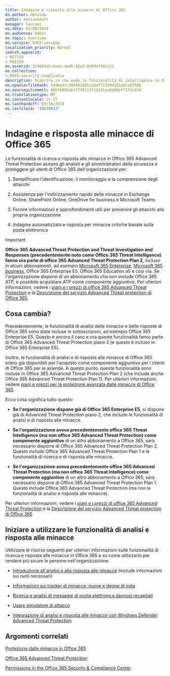 ```yaml
---
title: Indagine e risposta alle minacce di Office 365
ms.author: deniseb
author: denisebmsft
manager: laurawi
ms.date: 03/09/2019
ms.audience: Admin
ms.topic: overview
ms.service: O365-seccomp
localization_priority: Normal
search.appverid:
- MET150
- MOE150
ms.assetid: 32405da5-bee1-4a4b-82e5-8399df94c512
ms.collection:
- M365-security-compliance
description: Scoprire in che modo le funzionalità di intelligence in Office 365 Advanced Threat Protection consentono di ricercare le minacce per la propria organizzazione, di rispondere a malware, phishing e altri attacchi che Office 365 ha rilevato per conto dell'utente e di cercare una minaccia indicatori.
ms.openlocfilehash: 54dbe4cc39456189bca2af71294d181adce6f50b
ms.sourcegitcommit: 8657e003ab1ff49113f222d1ee8400eff174cb54
ms.translationtype: MT
ms.contentlocale: it-IT
ms.lasthandoff: 03/16/2019
ms.locfileid: "30639033"
---
```

# <a name="office-365-threat-investigation-and-response"></a>Indagine e risposta alle minacce di Office 365

Le funzionalità di ricerca e risposta alle minacce in Office 365 Advanced Threat Protection aiutano gli analisti e gli amministratori della sicurezza a proteggere gli utenti di Office 365 dell'organizzazione per:
  
1. Semplificare l'identificazione, il monitoraggio e la comprensione degli attacchi
    
2. Assistenza per l'indirizzamento rapido delle minacce in Exchange Online, SharePoint Online, OneDrive for business e Microsoft Teams
    
3. Fornire informazioni e approfondimenti utili per prevenire gli attacchi alla propria organizzazione

4. Indagine automatizzata e risposta per minacce critiche basate sulla posta elettronica
    
> [!IMPORTANT]
> **Office 365 Advanced Threat Protection and Threat Investigation and Responses (precedentemente noto come Office 365 Threat Intelligence) fanno ora parte di office 365 Advanced Threat Protection Plan 2**, incluso in alcuni abbonamenti, ad esempio [ Microsoft 365 Enterprise](https://www.microsoft.com/microsoft-365/enterprise/home), [Microsoft 365 business](https://www.microsoft.com/microsoft-365/business), Office 365 Enterprise E5, Office 365 Education a5 e così via. Se l'organizzazione dispone di un abbonamento che non include Office 365 ATP, è possibile acquistare ATP come componente aggiuntivo. Per ulteriori informazioni, vedere i [piani e i prezzi di office 365 Advanced Threat Protection](https://products.office.com/exchange/advance-threat-protection) e la [Descrizione del servizio Advanced Threat protection di Office 365](https://docs.microsoft.com/office365/servicedescriptions/office-365-advanced-threat-protection-service-description#whats-new-in-office-365-advanced-threat-protection-atp). 
  
## <a name="whats-changing"></a>Cosa cambia?

Precedentemente, le funzionalità di analisi delle minacce e delle risposte di Office 365 sono state incluse in sottoscrizioni, ad esempio Office 365 Enterprise E5. Questo è ancora il caso e ora queste funzionalità fanno parte di Office 365 Advanced Threat Protection piano 2 (e questo è incluso in Office 365 Enterprise E5). 

Inoltre, le funzionalità di analisi e di risposta alle minacce di Office 365 erano già disponibili per l'acquisto come componente aggiuntivo per i clienti di Office 365 per le aziende. A questo punto, queste funzionalità sono incluse in Office 365 Advanced Threat Protection Plan 2 (che include anche Office 365 Advanced Threat Protection Plan 1). Per ulteriori informazioni, vedere [piani e prezzi per la protezione avanzata dalle minacce di Office 365](https://products.office.com/exchange/advance-threat-protection).

Ecco cosa significa tutto questo:

- **Se l'organizzazione dispone già di Office 365 Enterprise E5**, si dispone già di Advanced Threat Protection piano 2, che include le funzionalità di analisi e di risposta alle minacce.

- **Se l'organizzazione aveva precedentemente office 365 Threat Intelligence (ma non office 365 Advanced Threat Protection) come componente aggiuntivo** di un altro abbonamento a Office 365, sarà necessario disporre di Office 365 Advanced Threat Protection Plan 2. Questo include Office 365 Advanced Threat Protection Plan 1 e le funzionalità di ricerca e di risposta alle minacce. 

- **Se l'organizzazione aveva precedentemente office 365 Advanced Threat Protection (ma non office 365 Threat Intelligence) come componente aggiuntivo** di un altro abbonamento a Office 365, sarà necessario disporre di Office 365 Advanced Threat Protection Plan 1. Questo include Office 365 Advanced Threat Protection (ma non le funzionalità di analisi e risposta alle minacce).

Per ulteriori informazioni, vedere i [piani e i prezzi di office 365 Advanced Threat Protection](https://products.office.com/exchange/advance-threat-protection) e la [Descrizione del servizio Advanced Threat protection di Office 365](https://docs.microsoft.com/office365/servicedescriptions/office-365-advanced-threat-protection-service-description#whats-new-in-office-365-advanced-threat-protection-atp)

## <a name="get-started-with-threat-investigation-and-response-capabilities"></a>Iniziare a utilizzare le funzionalità di analisi e risposta alle minacce

Utilizzare le risorse seguenti per ulteriori informazioni sulle funzionalità di ricerca e risposta alle minacce in Office 365 e su come utilizzarlo per rendere più sicure le persone nell'organizzazione.
  
- [Introduzione all'analisi e alla risposta alle minacce](get-started-with-ti.md) (include informazioni sui ruoli necessari) 
    
- [Informazioni sui tracker di minacce: nuove e degne di nota](threat-trackers.md)
    
- [Ricerca e analisi di messaggi di posta elettronica dannosi recapitati](investigate-malicious-email-that-was-delivered.md)
    
- [Usare simulatore di attacco](attack-simulator.md)
    
- [Integrazione di analisi e risposta alle minacce con Windows Defender Advanced Threat Protection](integrate-office-365-ti-with-wdatp.md)
    
## <a name="related-topics"></a>Argomenti correlati

[Protezione dalle minacce in Office 365](protect-against-threats.md)
  
[Office 365 Advanced Threat Protection](office-365-atp.md)
  
[Permissions in the Office 365 Security &amp; Compliance Center](permissions-in-the-security-and-compliance-center.md)
 
